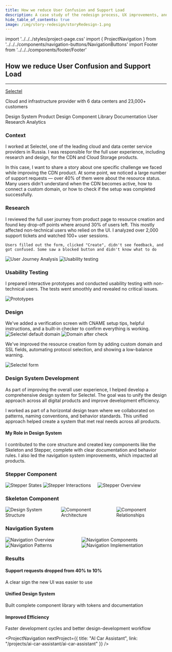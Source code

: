 ```yaml
---
title: How we reduce User Confusion and Support Load
description: A case study of the redesign process, UX improvements, and Design System development at Selectel
hide_table_of_contents: true
image: /img/story-redesign/storyRedesign-1.png
---
```


import '../../../styles/project-page.css'
import { ProjectNavigation } from '../../../components/navigation-buttons/NavigationButtons'
import Footer from '../../../components/footer/Footer'

<article>
<div className="container">


<div className="section-margin">
  
  # How we reduce User Confusion and Support Load
  ---

  <div className="project-details">
    <div className="project-details-column">
     <a href="https://selectel.ru" target="_blank">Selectel </a>
     <p>Cloud and infrastructure provider with 6 data centers and 23,000+ customers </p>
    </div>
    <div className="project-details-column">
      <div className="tags">
        <span className="tag">Design System</span>
        <span className="tag">Product Design</span>
        <span className="tag">Component Library</span>
        <span className="tag">Documentation</span>
        <span className="tag">User Research</span>
        <span className="tag">Analytics</span>
      </div>
    </div>
  </div>



</div>

<section className="section-margin">

### Context

I worked at Selectel, one of the leading cloud and data center service providers in Russia. I was responsible for the full user experience, including research and design, for the CDN and Cloud Storage products.

In this case, I want to share a story about one specific challenge we faced while improving the CDN product. At some point, we noticed a large number of support requests — over 40% of them were about the resource status. Many users didn't understand when the CDN becomes active, how to connect a custom domain, or how to check if the setup was completed successfully.
</section>

<section className="section-margin">

### Research

<div className="columns">
  <div>
    I reviewed the full user journey from product page to resource creation and found key drop-off points where around 30% of users left. This mostly affected non-technical users who relied on the UI. 
    I analyzed over 2,000 support tickets and watched 100+ user sessions. 

    Users filled out the form, clicked "Create", didn't see feedback, and got confused. Some saw a blocked button and didn't know what to do
  </div>
  <div>
    <img src="/img/story-redesign/storyRedesign-2.png" alt="User Journey Analysis" className="image image-with-border"/>
    <img src="/img/story-redesign/storyRedesign-3.png" alt="Usability testing" className="image image-with-border"/>
  </div>
</div>
</section>


<section className="section-margin">

### Usability Testing

I prepared interactive prototypes and conducted usability testing with non-technical users. The tests went smoothly and revealed no critical issues.

<img src="/img/story-redesign/storyRedesign-5.png" alt="Prototypes" className="image"/>
 

</section>

<section className="section-margin">

  ### Design

  <div>
   We've added a verification screen with CNAME setup tips, helpful instructions, and a built-in checker to confirm everything is working.
  </div>

  <div className="image-grid">
      <img src="/img/story-redesign/Selectel_default_domain.png" alt="Selectel default domain" className="image"/>
      <img src="/img/story-redesign/Selectel_default_domain_after_check.png" alt="Domain after check" className="image"/>
  </div>
</section>

<section className="section-margin">

   We've improved the resource creation form by adding custom domain and SSL fields, automating protocol selection, and showing a low-balance warning.
  

<img src="/img/story-redesign/Selectel_form.png" alt="Selectel form" className="image"/>

</section>

<section className="section-margin">

### Design System Development

As part of improving the overall user experience, I helped develop a comprehensive design system for Selectel. The goal was to unify the design approach across all digital products and improve development efficiency.

I worked as part of a horizontal design team where we collaborated on patterns, naming conventions, and behavior standards. This unified approach helped create a system that met real needs across all products.

#### My Role in Design System
I contributed to the core structure and created key components like the Skeleton and Stepper, complete with clear documentation and behavior rules. I also led the navigation system improvements, which impacted all products.

</section>

<section className="section-margin">

### Stepper Component
<div class="columns">
  <div>
    <img src="/img/design-system/designSystem-6.png" alt="Stepper States" className="image"/>
    <img src="/img/design-system/designSystem-7.png" alt="Stepper Interactions" className="image"/>
  </div>
  <img src="/img/design-system/designSystem-5.png" alt="Stepper Overview" className="image"/>
  
</div>

</section>

<section className="section-margin">

### Skeleton Component
<div class="columns">
<img src="/img/design-system/designSystem-2.png" alt="Design System Structure" className="image"/>
<img src="/img/design-system/designSystem-3.png" alt="Component Architecture" className="image"/>
<div>
<img src="/img/design-system/designSystem-4.png" alt="Component Relationships" className="image"/>
</div>
</div>

</section>

<section className="section-margin">

### Navigation System
<div class="columns">
  <div>
    <img src="/img/design-system/designSystem-8.png" alt="Navigation Overview" className="image"/>
    <img src="/img/design-system/designSystem-10.png" alt="Navigation Patterns" className="image"/>
  </div>
  <div>
    <img src="/img/design-system/designSystem-9.png" alt="Navigation Components" className="image"/>
    <img src="/img/design-system/designSystem-11.png" alt="Navigation Implementation" className="image"/>
  </div>
</div>

</section>

<section className="section-margin">

### Results
<div className="columns">   

  <div className="highlight">   

  #### Support requests dropped from 40% to 10%
  A clear sign the new UI was easier to use
  
  </div>  

  <div className="highlight">  

   #### Unified Design System
   Built complete component library with tokens and documentation
  
  </div> 

  <div className="highlight">   

  #### Improved Efficiency
  Faster development cycles and better design-development workflow
 
  </div> 
 </div> 
</section>


<ProjectNavigation nextProject={{ title: "AI Car Assistant", link: "/projects/ai-car-assistant/ai-car-assistant" }} />

</div>
</article>
<Footer />